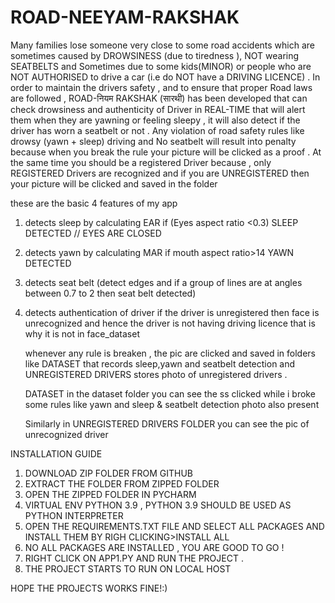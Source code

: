 # ROAD-NEEYAM-RAKSHAK
Many families lose someone very close to some road accidents which are sometimes caused
              by DROWSINESS (due to tiredness ), NOT wearing SEATBELTS  and Sometimes
              due to some kids(MINOR) or people who are NOT AUTHORISED to
              drive a car (i.e do NOT have a DRIVING LICENCE) . In order to maintain the drivers
              safety , and to ensure that proper Road laws are followed , ROAD-नियम RAKSHAK (सारथी) has been developed that can check drowsiness and authenticity of Driver in REAL-TIME that will alert
              them when they are yawning or feeling sleepy , it will also detect if the driver has worn a seatbelt or not . Any violation of road safety rules like drowsy (yawn + sleep) driving and No seatbelt will result into penalty because when you break the rule your picture will be clicked as a proof . At the same time you should be a registered Driver because , only REGISTERED Drivers are recognized and if you are UNREGISTERED then your picture will be clicked and saved in the folder 

 these are the basic 4 features of my app 

 1) detects sleep by calculating EAR 
    if (Eyes aspect ratio <0.3)
      SLEEP DETECTED // EYES ARE CLOSED 
 2) detects yawn by calculating MAR 
    if mouth aspect ratio>14
        YAWN DETECTED

 3) detects seat belt (detect edges and if a group of lines are at angles between 0.7 to 2 then seat belt detected)
 4) detects authentication of driver 
     if the driver is unregistered then face is unrecognized and hence the driver is not having driving licence that is why it is not in face_dataset 

     whenever any rule is breaken , the pic are clicked and saved in folders like DATASET that records sleep,yawn and seatbelt detection
     and UNREGISTERED DRIVERS stores photo of unregistered drivers .

     DATASET
     in the dataset folder you can see the ss clicked while i broke some rules like yawn and sleep & seatbelt detection photo also present

     Similarly in UNREGISTERED DRIVERS FOLDER 
     you can see the pic of unrecognized driver 
     

INSTALLATION GUIDE

1) DOWNLOAD ZIP FOLDER FROM GITHUB 
2) EXTRACT THE FOLDER FROM ZIPPED FOLDER
3) OPEN THE ZIPPED FOLDER IN PYCHARM 
4) VIRTUAL ENV PYTHON 3.9 , PYTHON 3.9 SHOULD BE USED AS PYTHON INTERPRETER
5) OPEN THE REQUIREMENTS.TXT FILE AND SELECT ALL PACKAGES AND INSTALL THEM BY RIGH CLICKING>INSTALL ALL
6) NO ALL PACKAGES ARE INSTALLED , YOU ARE GOOD TO GO !
7) RIGHT CLICK ON APP1.PY AND RUN THE PROJECT .
8) THE PROJECT STARTS TO RUN ON LOCAL HOST

HOPE THE PROJECTS WORKS FINE!:)

